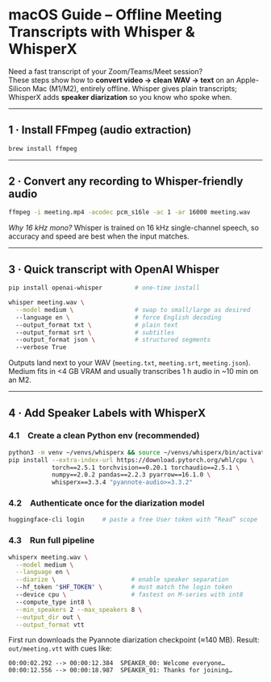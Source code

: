 # macOS Guide – Offline Meeting Transcripts with Whisper & WhisperX

Need a fast transcript of your Zoom/Teams/Meet session?  
These steps show how to **convert video → clean WAV → text** on an Apple-Silicon Mac (M1/M2), entirely offline. Whisper gives plain transcripts; WhisperX adds **speaker diarization** so you know who spoke when.

---

## 1 · Install FFmpeg (audio extraction)

```bash
brew install ffmpeg
```

---

## 2 · Convert any recording to Whisper-friendly audio

```bash
ffmpeg -i meeting.mp4 -acodec pcm_s16le -ac 1 -ar 16000 meeting.wav
```

*Why 16 kHz mono?*
Whisper is trained on 16 kHz single-channel speech, so accuracy and speed are best when the input matches.

---

## 3 · Quick transcript with OpenAI Whisper

```bash
pip install openai-whisper         # one-time install

whisper meeting.wav \
  --model medium \                 # swap to small/large as desired
  --language en \                  # force English decoding
  --output_format txt \            # plain text
  --output_format srt \            # subtitles
  --output_format json \           # structured segments
  --verbose True
```

Outputs land next to your WAV (`meeting.txt`, `meeting.srt`, `meeting.json`).
Medium fits in <4 GB VRAM and usually transcribes 1 h audio in \~10 min on an M2.

---

## 4 · Add Speaker Labels with WhisperX

### 4.1 Create a clean Python env (recommended)

```bash
python3 -m venv ~/venvs/whisperx && source ~/venvs/whisperx/bin/activate
pip install --extra-index-url https://download.pytorch.org/whl/cpu \
            torch==2.5.1 torchvision==0.20.1 torchaudio==2.5.1 \
            numpy==2.0.2 pandas==2.2.3 pyarrow==16.1.0 \
            whisperx==3.3.4 "pyannote-audio>=3.3.2"
```

### 4.2 Authenticate once for the diarization model

```bash
huggingface-cli login     # paste a free User token with “Read” scope
```

### 4.3 Run full pipeline

```bash
whisperx meeting.wav \
  --model medium \
  --language en \
  --diarize \                     # enable speaker separation
  --hf_token "$HF_TOKEN" \        # must match the login token
  --device cpu \                  # fastest on M-series with int8
  --compute_type int8 \
  --min_speakers 2 --max_speakers 8 \
  --output_dir out \
  --output_format vtt
```

First run downloads the Pyannote diarization checkpoint (≈140 MB).
Result: `out/meeting.vtt` with cues like:

```
00:00:02.292 --> 00:00:12.384  SPEAKER_00: Welcome everyone…
00:00:12.556 --> 00:00:18.987  SPEAKER_01: Thanks for joining…
```
